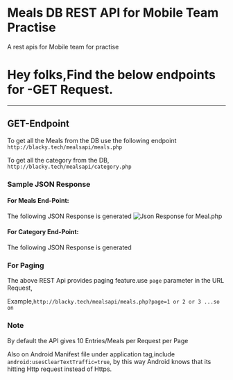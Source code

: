 # Meals DB REST API for Mobile Team Practise
A rest apis for Mobile team for practise
# Hey folks,Find the below endpoints for -GET Request.
***
## GET-Endpoint

To get all the Meals from the DB use the following endpoint
`http://blacky.tech/mealsapi/meals.php`

To get all the category from the DB,
`http://blacky.tech/mealsapi/category.php`

### Sample JSON Response 
#### For Meals End-Point:
The following JSON Response is generated 
![Json Response for Meal.php](https://nr-production-discourse.s3.amazonaws.com/original/2X/3/3c6092be7db28059f2df450317b8bbad6941d61f.png)

#### For Category End-Point:
The following JSON Response is generated 

### For Paging 
The above REST Api provides paging feature.use `page` parameter in the URL Request,

Example,`http://blacky.tech/mealsapi/meals.php?page=1 or 2 or 3 ...so on`

### Note
By default the API gives 10 Entries/Meals per Request per Page

Also on Android Manifest file under application tag,include `android:usesClearTextTraffic=true`, by this way Android knows that its hitting Http request instead of Https.

